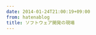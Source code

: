 ```yaml
---
date: 2014-01-24T21:00:19+09:00
from: hatenablog
title: ソフトウェア開発の現場
---
```


<p><img src="http://dl.dropboxusercontent.com//u/5978869/image/20140124_205719.png" alt="" /></p>

